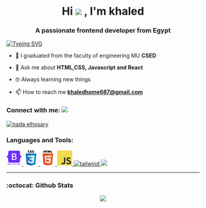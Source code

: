 <h1 align="center">Hi <img src="https://media.giphy.com/media/hvRJCLFzcasrR4ia7z/giphy.gif" width="35"> , I'm khaled</h1>
<h3 align="center">A passionate frontend developer from Egypt</h3>

 [![Typing SVG](https://readme-typing-svg.herokuapp.com?size=30&color=BE8EC0&width=500&lines=Welcome+to+my+GitHub+profile)](https://git.io/typing-svg)

- 🏫 I graduated from the faculty of engineering MU **CSED** 

- 💬 Ask me about **HTML,CSS, Javascript and React**

- 🤓 Always learning new things

- 📫 How to reach me **khaledhome687@gmail.com**

<h3 align="left">Connect with me: <img src="https://github.com/TheDudeThatCode/TheDudeThatCode/blob/master/Assets/Handshake.gif" height="28px"></h3>
<p align="left">
<a href="https://www.linkedin.com/in/khaled-ibrahim-302b24230/" target="blank"><img align="center" src="https://raw.githubusercontent.com/rahuldkjain/github-profile-readme-generator/master/src/images/icons/Social/linked-in-alt.svg" alt="nada elhosary" height="30" width="40" /></a>
</p>

<h3 align="left">Languages and Tools:</h3>
<p align="left"> 
 <a href="https://getbootstrap.com" target="_blank" rel="noreferrer"> 
 <img src="https://raw.githubusercontent.com/devicons/devicon/master/icons/bootstrap/bootstrap-plain-wordmark.svg" alt="bootstrap" width="40" height="40"/> 
 </a>
 <a href="https://www.w3schools.com/css/" target="_blank" rel="noreferrer"> 
  <img src="https://raw.githubusercontent.com/devicons/devicon/master/icons/css3/css3-original-wordmark.svg" alt="css3" width="40" height="40"/> 
 </a> 
 <a href="https://www.w3.org/html/" target="_blank" rel="noreferrer"> 
  <img src="https://raw.githubusercontent.com/devicons/devicon/master/icons/html5/html5-original-wordmark.svg" alt="html5" width="40" height="40"/> 
 </a> 
 <a href="https://developer.mozilla.org/en-US/docs/Web/JavaScript" target="_blank" rel="noreferrer"> 
   <img src="https://raw.githubusercontent.com/devicons/devicon/master/icons/javascript/javascript-original.svg" alt="javascript" width="40" height="40"/> 
 </a> 
 <a href="https://tailwindcss.com/" target="_blank" rel="noreferrer"> 
     <img src="https://www.vectorlogo.zone/logos/tailwindcss/tailwindcss-icon.svg" alt="tailwind" width="40" height="40"/> 
 </a>
 <img src="https://img.shields.io/badge/C-00599C?style=for-the-badge&logo=c&logoColor=white"/> </p>
<hr/>
<h3><b>:octocat:&nbsp;Github Stats</b></h3>
<div align="center" ><img src="https://github-readme-stats.vercel.app/api/top-langs/?username=NadaElho&theme=noctis_minimus" width="400"/></div>

